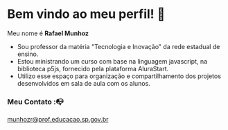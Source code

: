 # Bem vindo ao meu perfil! 👋

Meu nome é **Rafael Munhoz**

* Sou professor da matéria "Tecnologia e Inovação" da rede estadual de ensino.
* Estou ministrando um curso com base na linguagem javascript, na biblioteca p5js, fornecido pela plataforma AluraStart.
* Utilizo esse espaço para organização e compartilhamento dos projetos desenvolvidos em sala de aula com os alunos.
  
### Meu Contato :📭

munhozr@prof.educacao.sp.gov.br

